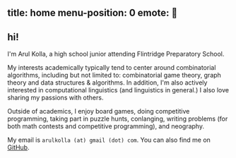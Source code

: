 
title: home
menu-position: 0
emote: 🏡
---

## hi!

I'm Arul Kolla, a high school junior attending Flintridge Preparatory School.

My interests academically typically tend to center around combinatorial algorithms, including but not limited to: combinatorial game theory, graph theory and data structures & algorithms. In addition, I'm also actively interested in computational linguistics (and linguistics in general.) I also love sharing my passions with others.

Outside of academics, I enjoy board games, doing competitive programming, taking part in puzzle hunts, conlanging, writing problems (for both math contests and competitive programming), and neography.

My email is `arulkolla (at) gmail (dot) com`. You can also find me on [GitHub](https://github.com/arulkolla/ "GitHub").